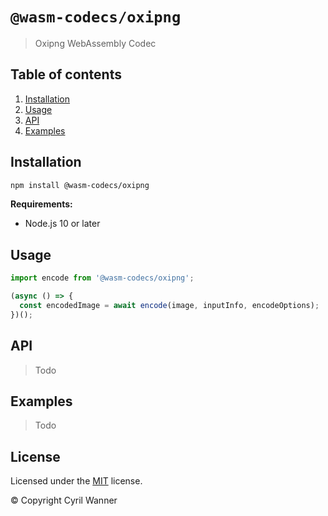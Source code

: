 # `@wasm-codecs/oxipng`

> Oxipng WebAssembly Codec

## Table of contents

1. [Installation](#installation)
1. [Usage](#usage)
1. [API](#api)
1. [Examples](#examples)

## Installation

```bash
npm install @wasm-codecs/oxipng
```

**Requirements:**
- Node.js 10 or later

## Usage

```typescript
import encode from '@wasm-codecs/oxipng';

(async () => {
  const encodedImage = await encode(image, inputInfo, encodeOptions);
})();
```

## API

> Todo

## Examples

> Todo

## License

Licensed under the [MIT](https://github.com/cyrilwanner/wasm-codecs/blob/master/LICENSE) license.

© Copyright Cyril Wanner
